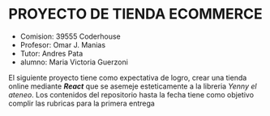 # PROYECTO DE TIENDA ECOMMERCE
* Comision: 39555 Coderhouse
* Profesor: Omar J. Manias
* Tutor: Andres Pata
* alumno: Maria Victoria Guerzoni

El siguiente proyecto tiene como expectativa de logro, crear una tienda online mediante **_React_** que se asemeje esteticamente a la libreria *_Yenny el ateneo_*.
Los contenidos del repositorio hasta la fecha tiene como objetivo complir las rubricas para la primera entrega